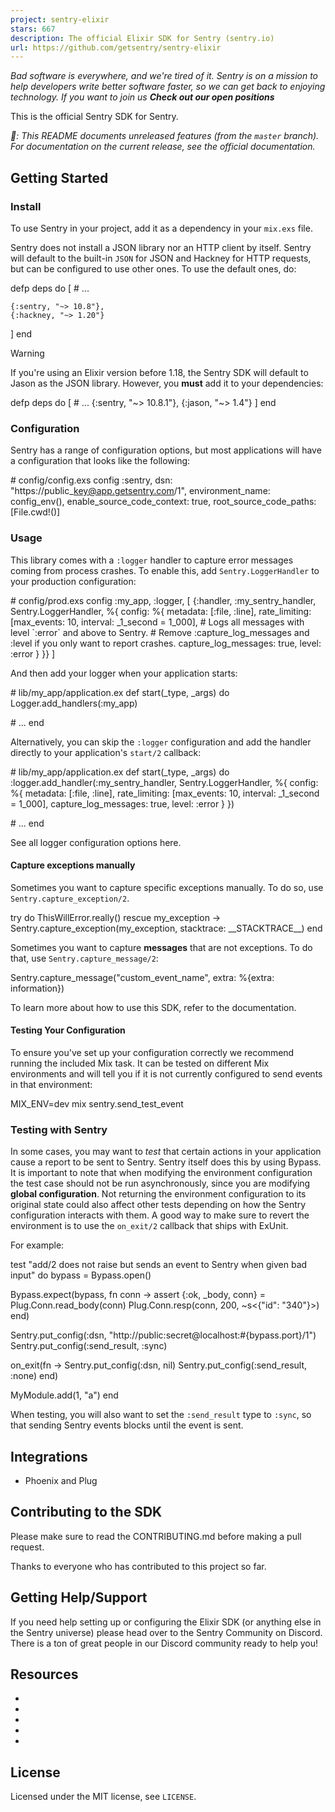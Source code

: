 ```yaml
---
project: sentry-elixir
stars: 667
description: The official Elixir SDK for Sentry (sentry.io)
url: https://github.com/getsentry/sentry-elixir
---
```


_Bad software is everywhere, and we're tired of it. Sentry is on a mission to help developers write better software faster, so we can get back to enjoying technology. If you want to join us **Check out our open positions**_

This is the official Sentry SDK for Sentry.

_💁: This README documents unreleased features (from the `master` branch). For documentation on the current release, see the official documentation._

Getting Started
---------------

### Install

To use Sentry in your project, add it as a dependency in your `mix.exs` file.

Sentry does not install a JSON library nor an HTTP client by itself. Sentry will default to the built-in `JSON` for JSON and Hackney for HTTP requests, but can be configured to use other ones. To use the default ones, do:

defp deps do
  \[
    \# ...

    {:sentry, "~> 10.8"},
    {:hackney, "~> 1.20"}
  \]
end

Warning

If you're using an Elixir version before 1.18, the Sentry SDK will default to Jason as the JSON library. However, you **must** add it to your dependencies:

defp deps do
  \[
    \# ...
    {:sentry, "~> 10.8.1"},
    {:jason, "~> 1.4"}
  \]
end

### Configuration

Sentry has a range of configuration options, but most applications will have a configuration that looks like the following:

\# config/config.exs
config :sentry,
  dsn: "https://public\_key@app.getsentry.com/1",
  environment\_name: config\_env(),
  enable\_source\_code\_context: true,
  root\_source\_code\_paths: \[File.cwd!()\]

### Usage

This library comes with a `:logger` handler to capture error messages coming from process crashes. To enable this, add `Sentry.LoggerHandler` to your production configuration:

\# config/prod.exs
config :my\_app, :logger, \[
  {:handler, :my\_sentry\_handler, Sentry.LoggerHandler, %{
    config: %{
      metadata: \[:file, :line\],
      rate\_limiting: \[max\_events: 10, interval: \_1\_second \= 1\_000\],
      \# Logs all messages with level \`:error\` and above to Sentry.
      \# Remove :capture\_log\_messages and :level if you only want to report crashes.
      capture\_log\_messages: true,
      level: :error
    }
  }}
\]

And then add your logger when your application starts:

\# lib/my\_app/application.ex
def start(\_type, \_args) do
  Logger.add\_handlers(:my\_app)

  \# ...
end

Alternatively, you can skip the `:logger` configuration and add the handler directly to your application's `start/2` callback:

\# lib/my\_app/application.ex
def start(\_type, \_args) do
  :logger.add\_handler(:my\_sentry\_handler, Sentry.LoggerHandler, %{
    config: %{
      metadata: \[:file, :line\],
      rate\_limiting: \[max\_events: 10, interval: \_1\_second \= 1\_000\],
      capture\_log\_messages: true,
      level: :error
    }
  })

  \# ...
end

See all logger configuration options here.

#### Capture exceptions manually

Sometimes you want to capture specific exceptions manually. To do so, use `Sentry.capture_exception/2`.

try do
  ThisWillError.really()
rescue
  my\_exception \->
    Sentry.capture\_exception(my\_exception, stacktrace: \_\_STACKTRACE\_\_)
end

Sometimes you want to capture **messages** that are not exceptions. To do that, use `Sentry.capture_message/2`:

Sentry.capture\_message("custom\_event\_name", extra: %{extra: information})

To learn more about how to use this SDK, refer to the documentation.

#### Testing Your Configuration

To ensure you've set up your configuration correctly we recommend running the included Mix task. It can be tested on different Mix environments and will tell you if it is not currently configured to send events in that environment:

MIX\_ENV=dev mix sentry.send\_test\_event

### Testing with Sentry

In some cases, you may want to _test_ that certain actions in your application cause a report to be sent to Sentry. Sentry itself does this by using Bypass. It is important to note that when modifying the environment configuration the test case should not be run asynchronously, since you are modifying **global configuration**. Not returning the environment configuration to its original state could also affect other tests depending on how the Sentry configuration interacts with them. A good way to make sure to revert the environment is to use the `on_exit/2` callback that ships with ExUnit.

For example:

test "add/2 does not raise but sends an event to Sentry when given bad input" do
  bypass \= Bypass.open()

  Bypass.expect(bypass, fn conn \->
    assert {:ok, \_body, conn} \= Plug.Conn.read\_body(conn)
    Plug.Conn.resp(conn, 200, ~s<{"id": "340"}\>)
  end)

  Sentry.put\_config(:dsn, "http://public:secret@localhost:#{bypass.port}/1")
  Sentry.put\_config(:send\_result, :sync)

  on\_exit(fn \->
    Sentry.put\_config(:dsn, nil)
    Sentry.put\_config(:send\_result, :none)
  end)

  MyModule.add(1, "a")
end

When testing, you will also want to set the `:send_result` type to `:sync`, so that sending Sentry events blocks until the event is sent.

Integrations
------------

-   Phoenix and Plug

Contributing to the SDK
-----------------------

Please make sure to read the CONTRIBUTING.md before making a pull request.

Thanks to everyone who has contributed to this project so far.

Getting Help/Support
--------------------

If you need help setting up or configuring the Elixir SDK (or anything else in the Sentry universe) please head over to the Sentry Community on Discord. There is a ton of great people in our Discord community ready to help you!

Resources
---------

-   
-   
-   
-   
-   

License
-------

Licensed under the MIT license, see `LICENSE`.
